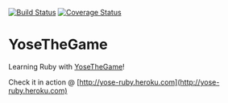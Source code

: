[![Build Status](https://travis-ci.org/aamyot/yose-ruby.svg?branch=master)](https://travis-ci.org/aamyot/yose-ruby)
[![Coverage Status](https://coveralls.io/repos/aamyot/yose-ruby/badge.svg?branch=master)](https://coveralls.io/r/aamyot/yose-ruby?branch=master)

YoseTheGame
===========

Learning Ruby with [YoseTheGame](http://yosethegame.com)!

Check it in action @ [http://yose-ruby.heroku.com](http://yose-ruby.heroku.com)

